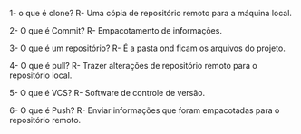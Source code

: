 1- o que é clone?
R- Uma cópia de repositório remoto para  a máquina local.
  
2- O que é Commit?
R- Empacotamento de informações.

3- O que é um repositório?
R- É a pasta ond ficam os arquivos do projeto.
  
4- O que é pull?
R- Trazer alterações de repositório remoto para o repositório local.
   
5- O que é VCS?
R- Software de controle de versão.

6- O que é Push?
R- Enviar informações que foram empacotadas para o repositório remoto.